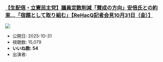 ### [【生配信・立憲民主党】議員定数削減「賛成の方向」安倍氏との約束...「宿題として取り組む」【ReHacQ記者会見10月31日（金）】](https://www.youtube.com/watch?v=A31PY4cR6Gg)
[![](https://img.youtube.com/vi/A31PY4cR6Gg/sddefault.jpg)](https://www.youtube.com/watch?v=A31PY4cR6Gg)
-   公開日: 2025-10-31
-   視聴数: 15,079
-   **いいね数: 54**
-   出演者: 
